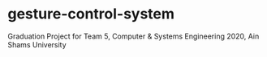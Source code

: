 # gesture-control-system
 Graduation Project for Team 5, Computer & Systems Engineering 2020, Ain Shams University
